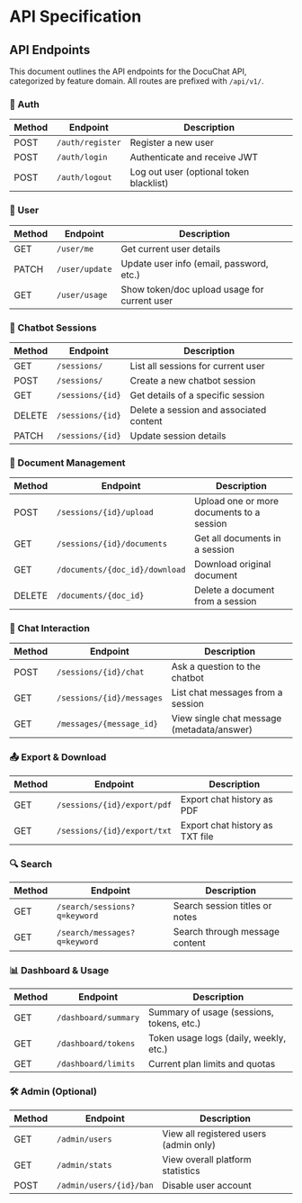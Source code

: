 # API Specification

## API Endpoints

This document outlines the API endpoints for the DocuChat API, categorized by feature 
domain. All routes are prefixed with `/api/v1/`.

### 🧾 Auth

| Method | Endpoint         | Description                                  |
|--------|------------------|----------------------------------------------|
| POST   | `/auth/register` | Register a new user                          |
| POST   | `/auth/login`    | Authenticate and receive JWT                 |
| POST   | `/auth/logout`   | Log out user (optional token blacklist)      |

### 🧾 User

| Method | Endpoint       | Description                                  |
|--------|----------------|----------------------------------------------|
| GET    | `/user/me`     | Get current user details                     |
| PATCH  | `/user/update` | Update user info (email, password, etc.)     |
| GET    | `/user/usage`  | Show token/doc upload usage for current user |

### 💬 Chatbot Sessions

| Method | Endpoint         | Description                             |
|--------|------------------|-----------------------------------------|
| GET    | `/sessions/`     | List all sessions for current user      |
| POST   | `/sessions/`     | Create a new chatbot session            |
| GET    | `/sessions/{id}` | Get details of a specific session       |
| DELETE | `/sessions/{id}` | Delete a session and associated content |
| PATCH  | `/sessions/{id}` | Update session details                  |


### 📄 Document Management

| Method | Endpoint                       | Description                               |
|--------|--------------------------------|-------------------------------------------|
| POST   | `/sessions/{id}/upload`        | Upload one or more documents to a session |
| GET    | `/sessions/{id}/documents`     | Get all documents in a session            |
| GET    | `/documents/{doc_id}/download` | Download original document                |
| DELETE | `/documents/{doc_id}`          | Delete a document from a session          |


### 🤖 Chat Interaction

| Method | Endpoint                  | Description                                |
|--------|---------------------------|--------------------------------------------|
| POST   | `/sessions/{id}/chat`     | Ask a question to the chatbot              |
| GET    | `/sessions/{id}/messages` | List chat messages from a session          |
| GET    | `/messages/{message_id}`  | View single chat message (metadata/answer) |


### 📤 Export & Download

| Method | Endpoint                    | Description                     |
|--------|-----------------------------|---------------------------------|
| GET    | `/sessions/{id}/export/pdf` | Export chat history as PDF      |
| GET    | `/sessions/{id}/export/txt` | Export chat history as TXT file |


### 🔍 Search

| Method | Endpoint                     | Description                    |
|--------|------------------------------|--------------------------------|
| GET    | `/search/sessions?q=keyword` | Search session titles or notes |
| GET    | `/search/messages?q=keyword` | Search through message content |


### 📊 Dashboard & Usage

| Method | Endpoint             | Description                               |
|--------|----------------------|-------------------------------------------|
| GET    | `/dashboard/summary` | Summary of usage (sessions, tokens, etc.) |
| GET    | `/dashboard/tokens`  | Token usage logs (daily, weekly, etc.)    |
| GET    | `/dashboard/limits`  | Current plan limits and quotas            |


### 🛠️ Admin (Optional)

| Method | Endpoint                | Description                            |
|--------|-------------------------|----------------------------------------|
| GET    | `/admin/users`          | View all registered users (admin only) |
| GET    | `/admin/stats`          | View overall platform statistics       |
| POST   | `/admin/users/{id}/ban` | Disable user account                   |
